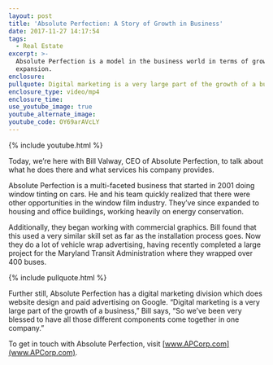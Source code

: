 ```yaml
---
layout: post
title: 'Absolute Perfection: A Story of Growth in Business'
date: 2017-11-27 14:17:54
tags:
  - Real Estate
excerpt: >-
  Absolute Perfection is a model in the business world in terms of growth and
  expansion.
enclosure:
pullquote: Digital marketing is a very large part of the growth of a business.
enclosure_type: video/mp4
enclosure_time:
use_youtube_image: true
youtube_alternate_image:
youtube_code: OY69arAVcLY
---
```



{% include youtube.html %}

Today, we’re here with Bill Valway, CEO of Absolute Perfection, to talk about what he does there and what services his company provides.

Absolute Perfection is a multi-faceted business that started in 2001 doing window tinting on cars. He and his team quickly realized that there were other opportunities in the window film industry. They’ve since expanded to housing and office buildings, working heavily on energy conservation.

Additionally, they began working with commercial graphics. Bill found that this used a very similar skill set as far as the installation process goes. Now they do a lot of vehicle wrap advertising, having recently completed a large project for the Maryland Transit Administration where they wrapped over 400 buses.

{% include pullquote.html %}

Further still, Absolute Perfection has a digital marketing division which does website design and paid advertising on Google. “Digital marketing is a very large part of the growth of a business,” Bill says, “So we’ve been very blessed to have all those different components come together in one company.”

To get in touch with Absolute Perfection, visit [www.APCorp.com](www.APCorp.com).&nbsp;